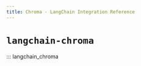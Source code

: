 ```yaml
---
title: Chroma - LangChain Integration Reference
---
```


# `langchain-chroma`

::: langchain_chroma
